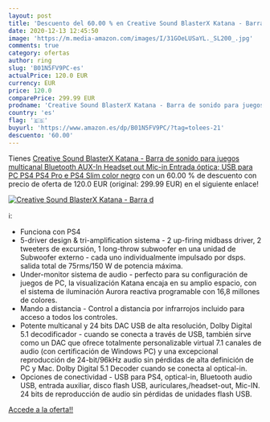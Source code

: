 ```yaml
---
layout: post
title: 'Descuento del 60.00 % en Creative Sound BlasterX Katana - Barra d'
date: 2020-12-13 12:45:50
image: 'https://m.media-amazon.com/images/I/31GOeLUSaYL._SL200_.jpg'
comments: true
category: ofertas
author: ring
slug: 'B01N5FV9PC-es'
actualPrice: 120.0 EUR
currency: EUR
price: 120.0
comparePrice: 299.99 EUR
prodname: 'Creative Sound BlasterX Katana - Barra de sonido para juegos multicanal  Bluetooth  AUX-In  Headset out  Mic-in  Entrada óptica; USB para PC  PS4  PS4 Pro e PS4 Slim  color negro'
country: 'es'
flag: '🇪🇸'
buyurl: 'https://www.amazon.es/dp/B01N5FV9PC/?tag=tolees-21'
descuento: '60.00'
---
```


Tienes [Creative Sound BlasterX Katana - Barra de sonido para juegos multicanal  Bluetooth  AUX-In  Headset out  Mic-in  Entrada óptica; USB para PC  PS4  PS4 Pro e PS4 Slim  color negro](https://www.amazon.es/dp/B01N5FV9PC/?tag=tolees-21) con un 60.00 % de descuento con precio de oferta de 120.0 EUR (original: 299.99 EUR) en el siguiente enlace!

[![Creative Sound BlasterX Katana - Barra d](https://m.media-amazon.com/images/I/31GOeLUSaYL._SL200_.jpg)](https://www.amazon.es/dp/B01N5FV9PC/?tag=tolees-21)

ℹ️:

- Funciona con PS4
- 5-driver design & tri-amplification sistema - 2 up-firing midbass driver, 2 tweeters de excursión, 1 long-throw subwoofer en una unidad de Subwoofer externo - cada uno individualmente impulsado por dsps. salida total de 75rms/150 W de potencia máxima.
- Under-monitor sistema de audio - perfecto para su configuración de juegos de PC, la visualización Katana encaja en su amplio espacio, con el sistema de iluminación Aurora reactiva programable con 16,8 millones de colores.
- Mando a distancia - Control a distancia por infrarrojos incluido para acceso a todos los controles.
- Potente multicanal y 24 bits DAC USB de alta resolución, Dolby Digital 5.1 decodificador - cuando se conecta a través de USB, también sirve como un DAC que ofrece totalmente personalizable virtual 7.1 canales de audio (con certificación de Windows PC) y una excepcional reproducción de 24-bit/96kHz audio sin pérdidas de alta definición de PC y Mac. Dolby Digital 5.1 Decoder cuando se conecta al optical-in.
- Opciones de conectividad - USB para PS4, optical-in, Bluetooth audio USB, entrada auxiliar, disco flash USB, auriculares,/headset-out, Mic-IN. 24 bits de reproducción de audio sin pérdidas de unidades flash USB.

[Accede a la oferta!!](https://www.amazon.es/dp/B01N5FV9PC/?tag=tolees-21)
